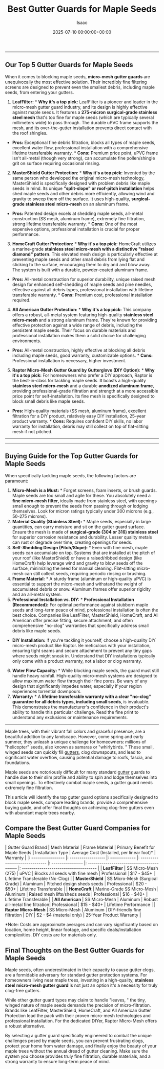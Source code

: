 ﻿---
title: Best Gutter Guards for Maple Seeds
description: Maple trees, with their vibrant fall colors and graceful presence, are a beautiful addition to any landscape. However, come spring and early summer, they...
slug: /best-gutter-guards-for-maple-seeds/
date: 2025-07-10 00:00:00+00:00
lastmod: 2025-07-10 00:00:00+03:00
author: Isaac
categories:
- Gutters
- Gutter Guards
tags:
- gutters
- best
- gutter
layout: post
---
---
## Our Top 5 Gutter Guards for Maple Seeds
When it comes to blocking maple seeds, **micro-mesh gutter guards** are unequivocally the most effective solution. Their incredibly fine filtering screens are designed to prevent even the smallest debris, including maple seeds, from entering your gutters.
1. **LeafFilter:** * **Why it's a top pick:** LeafFilter is a pioneer and leader in the micro-mesh gutter guard industry, and its design is highly effective against maple seeds. It features a **275-micron surgical-grade stainless steel mesh** that's too fine for maple seeds (which are typically several millimeters wide) to pass through. The durable uPVC frame supports the mesh, and its over-the-gutter installation prevents direct contact with the roof shingles.
* **Pros:** Exceptional fine debris filtration, blocks all types of maple seeds, excellent water flow, professional installation with a comprehensive lifetime transferable warranty. * **Cons:** Premium price point, uPVC frame isn't all-metal (though very strong), can accumulate fine pollen/shingle grit on surface requiring occasional rinsing.
2. **MasterShield Gutter Protection:** * **Why it's a top pick:** Invented by the same person who developed the original micro-mesh technology, MasterShield is specifically designed with problem debris like maple seeds in mind. Its unique **"split-slope" or roof-pitch installation** helps shed maple seeds and other debris more efficiently, allowing wind and gravity to sweep them off the surface. It uses high-quality, **surgical-grade stainless steel micro-mesh** on an aluminum frame.
* **Pros:** Patented design excels at shedding maple seeds, all-metal construction (SS mesh, aluminum frame), extremely fine filtration, strong lifetime transferable warranty. * **Cons:** One of the most expensive options, professional installation is crucial for proper performance.
3. **HomeCraft Gutter Protection:** * **Why it's a top pick:** HomeCraft utilizes a marine-grade **stainless steel micro-mesh with a distinctive "raised diamond" pattern**. This elevated mesh design is particularly effective at preventing maple seeds and other small debris from lying flat and sticking to the surface, encouraging them to dry and and blow away. The system is built with a durable, powder-coated aluminum frame.
* **Pros:** All-metal construction for superior durability, unique raised mesh design for enhanced self-shedding of maple seeds and pine needles, effective against all debris types, professional installation with lifetime transferable warranty. * **Cons:** Premium cost, professional installation required.
4. **All American Gutter Protection:** * **Why it's a top pick:** This company offers a robust, all-metal system featuring high-quality **stainless steel micro-mesh** and a strong aluminum frame. They're known for providing effective protection against a wide range of debris, including the persistent maple seeds. Their focus on durable materials and professional installation makes them a solid choice for challenging environments.
* **Pros:** All-metal construction, highly effective at blocking all debris including maple seeds, good warranty, customizable options. * **Cons:** Professional installation is necessary, higher investment.
5. **Raptor Micro-Mesh Gutter Guard by Gutterglove (DIY Option):** * **Why it's a top pick:** For homeowners who prefer a DIY approach, Raptor is the best-in-class for tackling maple seeds. It boasts a high-quality **stainless steel micro-mesh** and a durable **anodized aluminum frame**, providing professional-grade filtration and strength at a more accessible price point for self-installation. Its fine mesh is specifically designed to block small debris like maple seeds.
* **Pros:** High-quality materials (SS mesh, aluminum frame), excellent filtration for a DIY product, relatively easy DIY installation, 25-year product warranty. * **Cons:** Requires confident DIY skills, no labor warranty for installation, debris may still collect on top of flat-sitting mesh if not pitched.
---
---
## Buying Guide for the Top Gutter Guards for Maple Seeds
When specifically tackling maple seeds, the following factors are paramount:
1.  **Micro-Mesh is a Must:** * Forget screens, foam inserts, or brush guards. Maple seeds are too small and agile for these. You absolutely need a **fine micro-mesh filter**, ideally made from stainless steel, with openings small enough to prevent the seeds from passing through or lodging themselves. Look for micron ratings typically under 300 microns (e.g., 50-275 microns).
2.  **Material Quality (Stainless Steel):** * Maple seeds, especially in large quantities, can carry moisture and sit on the gutter guard surface. Ensure the mesh is made of **surgical-grade (304 or 316) stainless steel** for superior corrosion resistance and durability. Lesser quality metals can rust or degrade over time, creating openings for seeds.
3.  **Self-Shedding Design (Pitch/Slope):** * Even with fine mesh, maple seeds can accumulate on top. Systems that are installed at the pitch of your roof (like MasterShield) or have a raised/ribbed design (like HomeCraft) help leverage wind and gravity to blow seeds off the surface, minimizing the need for manual cleaning. Flat-sitting micro-mesh can still collect seeds, requiring periodic rinsing or brushing.
4.  **Frame Material:** * A sturdy frame (aluminum or high-quality uPVC) is essential to support the micro-mesh and withstand the weight of accumulated debris or snow. Aluminum frames offer superior rigidity and an all-metal system.
5. **Professional Installation vs. DIY:** * **Professional Installation (Recommended):** For optimal performance against stubborn maple seeds and long-term peace of mind, professional installation is often the best choice. Companies like LeafFilter, MasterShield, HomeCraft, and All American offer precise fitting, secure attachment, and often comprehensive "no-clog" warranties that specifically address small debris like maple seeds.
* **DIY Installation:** If you're tackling it yourself, choose a high-quality DIY micro-mesh product like Raptor. Be meticulous with your installation, ensuring tight seams and secure attachment to prevent any tiny gaps where seeds might sneak in. Understand that DIY installations typically only come with a product warranty, not a labor or clog warranty.
6.  **Water Flow Capacity:** * While blocking maple seeds, the guard must still handle heavy rainfall. High-quality micro-mesh systems are designed to allow maximum water flow through their fine pores. Be wary of any design that significantly impedes water, especially if your region experiences torrential downpours.
7.  **Warranty:** * A **lifetime transferable warranty with a clear "no-clog" guarantee for all debris types, including small seeds**, is invaluable. This demonstrates the manufacturer's confidence in their product's ability to handle this particular challenge. Read the fine print to understand any exclusions or maintenance requirements.
---

Maple trees, with their vibrant fall colors and graceful presence, are a beautiful addition to any landscape. However, come spring and early summer, they unleash a unique challenge for homeowners: millions of "helicopter" seeds, also known as samaras or "whirlybirds. " These small, winged seeds can quickly fill [gutters](https://pestpolicy.com/best-gutter-guards/), clog downspouts, and lead to significant water overflow, causing potential damage to roofs, fascia, and foundations.

Maple seeds are notoriously difficult for many standard [gutter](https://pestpolicy.com/best-gutter-guards-for-box-gutters/) guards to handle due to their slim profile and ability to spin and lodge themselves into small openings. To effectively combat maple seeds, a gutter guard needs extremely fine filtration.

This article will identify the top gutter guard options specifically designed to block maple seeds, compare leading brands, provide a comprehensive buying guide, and offer final thoughts on achieving clog-free gutters even with abundant maple trees nearby.

##  Compare the Best Gutter Guard Companies for Maple Seeds

| Gutter Guard Brand | Mesh Material | Frame Material | Primary Benefit for Maple Seeds | Installation Type | Average Cost (Installed, per linear foot)\* | Warranty | |: ----------------- |: ------------------ |: ------------- |: ------------------------------ |: ---------------- |: ------------------------------------------ |: -------------------------------------- | | **LeafFilter** | SS Micro-Mesh (275) | uPVC | Blocks all seeds with fine mesh | Professional | $17 - $45+ | Lifetime Transferable (No-Clog) | | **MasterShield** | SS Micro-Mesh (Surgical Grade) | Aluminum | Pitched design sheds seeds | Professional | $20 - $50+ | Lifetime Transferable | | **HomeCraft** | Marine-Grade SS Micro-Mesh | Aluminum | Raised mesh lifts/sheds seeds | Professional | $16 - $40+ | Lifetime Transferable | | **All American** | SS Micro-Mesh | Aluminum | Robust all-metal fine filtration| Professional | $15 - $40+ | Lifetime Performance | | **Raptor Micro-Mesh** | SS Micro-Mesh | Aluminum | DIY-friendly fine filtration | DIY | $2 - $4 (material only) | 25-Year Product Warranty |

\*Note: Costs are approximate averages and can vary significantly based on location, home height, linear footage, and specific deals/installation complexities. DIY costs are for materials only.

##  Final Thoughts on the Best Gutter Guards for Maple Seeds

Maple seeds, often underestimated in their capacity to cause gutter clogs, are a formidable adversary for standard gutter protection systems. For homeowners living near maple trees, investing in a high-quality, **stainless steel micro-mesh gutter guard** is not just an option it's a necessity for truly clog-free gutters.

While other gutter guard types may claim to handle "leaves, " the tiny, winged nature of maple seeds demands the precision of micro-filtration. Brands like LeafFilter, MasterShield, HomeCraft, and All American Gutter Protection lead the pack with their proven micro-mesh technologies and professional installation. For the dedicated DIYer, Raptor Micro-Mesh offers a robust alternative.

By selecting a gutter guard specifically engineered to combat the unique challenges posed by maple seeds, you can prevent frustrating clogs, protect your home from water damage, and finally enjoy the beauty of your maple trees without the annual dread of gutter cleaning. Make sure the system you choose provides truly fine filtration, durable materials, and a strong warranty to ensure long-term peace of mind.

